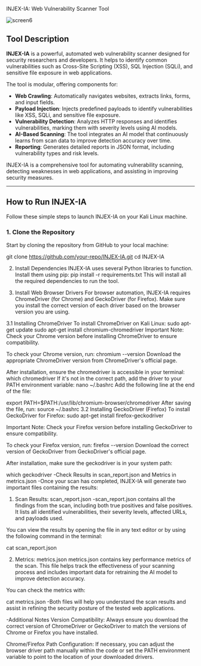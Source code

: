  INJEX-IA: Web Vulnerability Scanner Tool



![screen6](https://github.com/user-attachments/assets/d9337c06-4d2a-4702-beb7-c58fd73fde5a)




 

## Tool Description

**INJEX-IA** is a powerful, automated web vulnerability scanner designed for security researchers and developers. It helps to identify common vulnerabilities such as Cross-Site Scripting (XSS), SQL Injection (SQLi), and sensitive file exposure in web applications. 

The tool is modular, offering components for:
- **Web Crawling**: Automatically navigates websites, extracts links, forms, and input fields.
- **Payload Injection**: Injects predefined payloads to identify vulnerabilities like XSS, SQLi, and sensitive file exposure.
- **Vulnerability Detection**: Analyzes HTTP responses and identifies vulnerabilities, marking them with severity levels using AI models.
- **AI-Based Scanning**: The tool integrates an AI model that continuously learns from scan data to improve detection accuracy over time.
- **Reporting**: Generates detailed reports in JSON format, including vulnerability types and risk levels.

INJEX-IA is a comprehensive tool for automating vulnerability scanning, detecting weaknesses in web applications, and assisting in improving security measures.

---

## How to Run INJEX-IA

Follow these simple steps to launch INJEX-IA on your Kali Linux machine.

### 1. **Clone the Repository**

Start by cloning the repository from GitHub to your local machine:

git clone https://github.com/your-repo/INJEX-IA.git
cd INJEX-IA

2. Install Dependencies
INJEX-IA uses several Python libraries to function. Install them using pip:
pip install -r requirements.txt
This will install all the required dependencies to run the tool.

3. Install Web Browser Drivers
For browser automation, INJEX-IA requires ChromeDriver (for Chrome) and GeckoDriver (for Firefox). Make sure you install the correct version of each driver based on the browser version you are using.

3.1 Installing ChromeDriver
To install ChromeDriver on Kali Linux:
sudo apt-get update
sudo apt-get install chromium-chromedriver
Important Note:
Check your Chrome version before installing ChromeDriver to ensure compatibility.

To check your Chrome version, run:
chromium --version
Download the appropriate ChromeDriver version from ChromeDriver's official page.

After installation, ensure the chromedriver is accessible in your terminal:
which chromedriver
If it's not in the correct path, add the driver to your PATH environment variable:
nano ~/.bashrc
Add the following line at the end of the file:

export PATH=$PATH:/usr/lib/chromium-browser/chromedriver
After saving the file, run:
source ~/.bashrc
3.2 Installing GeckoDriver (Firefox)
To install GeckoDriver for Firefox:
sudo apt-get install firefox-geckodriver

Important Note:
Check your Firefox version before installing GeckoDriver to ensure compatibility.

To check your Firefox version, run:
firefox --version
Download the correct version of GeckoDriver from GeckoDriver's official page.

After installation, make sure the geckodriver is in your system path:


which geckodriver
-Check Results in scan_report.json and Metrics in metrics.json
-Once your scan has completed, INJEX-IA will generate two important files containing the results:

1. Scan Results: scan_report.json
-scan_report.json contains all the findings from the scan, including both true positives and false positives. It lists all identified vulnerabilities, their severity levels, affected URLs, and payloads used.

You can view the results by opening the file in any text editor or by using the following command in the terminal:

cat scan_report.json


2. Metrics: metrics.json
metrics.json contains key performance metrics of the scan. This file helps track the effectiveness of your scanning process and includes important data for retraining the AI model to improve detection accuracy.

You can check the metrics with:

cat metrics.json
-Both files will help you understand the scan results and assist in refining the security posture of the tested web applications.

-Additional Notes
Version Compatibility: Always ensure you download the correct version of ChromeDriver or GeckoDriver to match the versions of Chrome or Firefox you have installed.

Chrome/Firefox Path Configuration: If necessary, you can adjust the browser driver path manually within the code or set the PATH environment variable to point to the location of your downloaded drivers.
